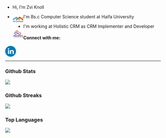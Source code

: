 -  Hi, I’m Zvi Knoll 
- I'm Bs.c Computer Science student at Haifa University  <a href="https://cs.hevra.haifa.ac.il/"><img align="left" alt="Zvi Knoll linkedin" width="35px" src="./1568634950413.jpg" /></a>

- I'm working at Holistic CRM as CRM Implementer and Developer <a href="https://www.holisticcrm.co.il/"><img align="left" alt="Zvi Knoll linkedin" width="35px" src="./1542087110834.jpg" /></a>

#### Connect with me:


<a href="https://www.linkedin.com/in/zvi-knoll/">
  <img align="left" alt="Zvi Knoll linkedin" width="35px" src="./linkedin.png" />
</a>
<br>
<br><hr>

### Github Stats
<img src="https://github-readme-stats.vercel.app/api?username=ZviKnoll&show_icons=true" width="48%" >

### Github Streaks
<img src="https://github-readme-streak-stats.herokuapp.com/?user=ZviKnoll&theme=white" width="48%" >

### Top Languages
<img src="https://github-readme-stats.vercel.app/api/top-langs/?username=ZviKnoll&layout=compact" width="48%" >

<!---
ZviKnoll/ZviKnoll is a ✨ special ✨ repository because its `README.md` (this file) appears on your GitHub profile.
You can click the Preview link to take a look at your changes.
--->
